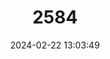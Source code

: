 ---
title: "2584"
category: "Luciobarbus bocagei"
draft: false
date: 2024-02-22 13:03:49
languages:
  Spanish; Castilian: ["Barbo común"]
  Portuguese: ["Barbo-do-Norte"]
  English: ["Iberian Barbel"]
---